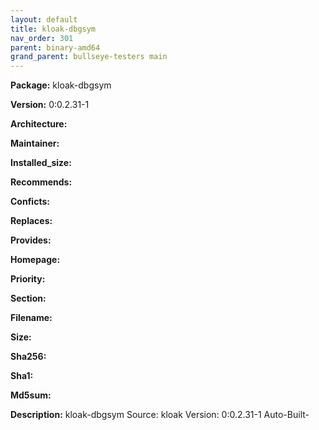 ```yaml
---
layout: default
title: kloak-dbgsym
nav_order: 301
parent: binary-amd64
grand_parent: bullseye-testers main
---
```


**Package:** kloak-dbgsym

**Version:** 0:0.2.31-1

**Architecture:**  

**Maintainer:**  

**Installed_size:**  

**Recommends:**  

**Conficts:**  

**Replaces:**  

**Provides:**  

**Homepage:**  []()

**Priority:**  

**Section:** 

**Filename:**  

**Size:**  

**Sha256:**  

**Sha1:**  

**Md5sum:**  

**Description:** kloak-dbgsym
Source: kloak
Version: 0:0.2.31-1
Auto-Built-
